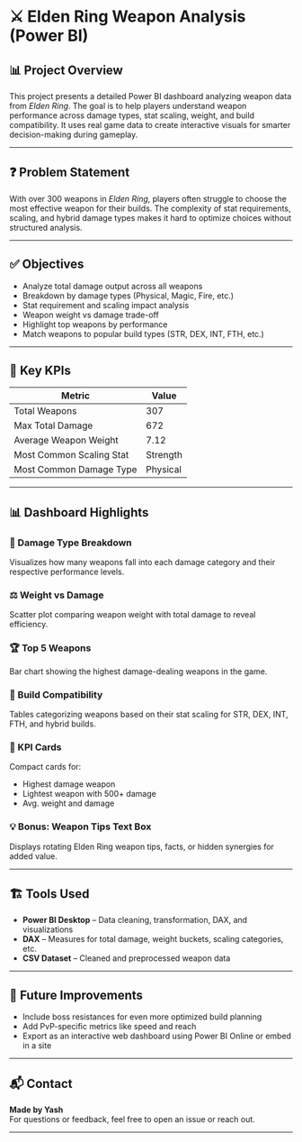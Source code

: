 # ⚔️ Elden Ring Weapon Analysis (Power BI)

## 📊 Project Overview
This project presents a detailed Power BI dashboard analyzing weapon data from *Elden Ring*. The goal is to help players understand weapon performance across damage types, stat scaling, weight, and build compatibility. It uses real game data to create interactive visuals for smarter decision-making during gameplay.

---

## ❓ Problem Statement
With over 300 weapons in *Elden Ring*, players often struggle to choose the most effective weapon for their builds. The complexity of stat requirements, scaling, and hybrid damage types makes it hard to optimize choices without structured analysis.

---

## ✅ Objectives
- Analyze total damage output across all weapons
- Breakdown by damage types (Physical, Magic, Fire, etc.)
- Stat requirement and scaling impact analysis
- Weapon weight vs damage trade-off
- Highlight top weapons by performance
- Match weapons to popular build types (STR, DEX, INT, FTH, etc.)

---

## 🧠 Key KPIs
| Metric | Value |
|--------|-------|
| Total Weapons | 307 |
| Max Total Damage | 672 |
| Average Weapon Weight | 7.12 |
| Most Common Scaling Stat | Strength |
| Most Common Damage Type | Physical |

---

## 📊 Dashboard Highlights

### 📅 Damage Type Breakdown
Visualizes how many weapons fall into each damage category and their respective performance levels.

### ⚖️ Weight vs Damage
Scatter plot comparing weapon weight with total damage to reveal efficiency.

### 🏆 Top 5 Weapons
Bar chart showing the highest damage-dealing weapons in the game.

### 💪 Build Compatibility
Tables categorizing weapons based on their stat scaling for STR, DEX, INT, FTH, and hybrid builds.

### 📌 KPI Cards
Compact cards for:
- Highest damage weapon
- Lightest weapon with 500+ damage
- Avg. weight and damage

### 💡 Bonus: Weapon Tips Text Box
Displays rotating Elden Ring weapon tips, facts, or hidden synergies for added value.

---

## 🏗 Tools Used
- **Power BI Desktop** – Data cleaning, transformation, DAX, and visualizations
- **DAX** – Measures for total damage, weight buckets, scaling categories, etc.
- **CSV Dataset** – Cleaned and preprocessed weapon data

---

## 📝 Future Improvements
- Include boss resistances for even more optimized build planning
- Add PvP-specific metrics like speed and reach
- Export as an interactive web dashboard using Power BI Online or embed in a site

---

## 📬 Contact
**Made by Yash**  
For questions or feedback, feel free to open an issue or reach out.

---
